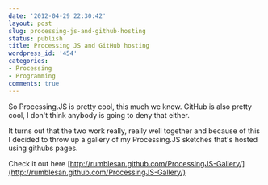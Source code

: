 ```yaml
---
date: '2012-04-29 22:30:42'
layout: post
slug: processing-js-and-github-hosting
status: publish
title: Processing JS and GitHub hosting
wordpress_id: '454'
categories:
- Processing
- Programming
comments: true
---
```


So Processing.JS is pretty cool, this much we know. GitHub is also pretty cool, I don't think anybody is going to deny that either.

It turns out that the two work really, really well together and because of this I decided to throw up a gallery of my Processing.JS sketches that's hosted using githubs pages.

Check it out here [http://rumblesan.github.com/ProcessingJS-Gallery/](http://rumblesan.github.com/ProcessingJS-Gallery/)
